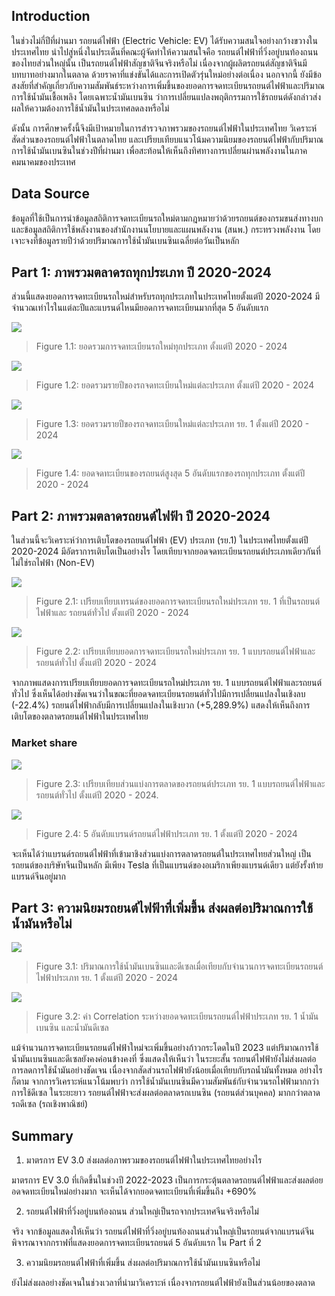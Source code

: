 ## Introduction

ในช่วงไม่กี่ปีที่ผ่านมา รถยนต์ไฟฟ้า (Electric Vehicle: EV) ได้รับความสนใจอย่างกว้างขวางในประเทศไทย นำไปสู่หนึ่งในประเด็นที่คณะผู้จัดทำให้ความสนใจคือ รถยนต์ไฟฟ้าที่วิ่งอยู่บนท้องถนนของไทยส่วนใหญ่นั้น เป็นรถยนต์ไฟฟ้าสัญชาติจีนจริงหรือไม่ เนื่องจากผู้ผลิตรถยนต์สัญชาติจีนมีบทบาทอย่างมากในตลาด ด้วยราคาที่แข่งขันได้และการเปิดตัวรุ่นใหม่อย่างต่อเนื่อง นอกจากนี้ ยังมีข้อสงสัยที่สำคัญเกี่ยวกับความสัมพันธ์ระหว่างการเพิ่มขึ้นของยอดการจดทะเบียนรถยนต์ไฟฟ้าและปริมาณการใช้น้ำมันเชื้อเพลิง โดยเฉพาะน้ำมันเบนซิน ว่าการเปลี่ยนแปลงพฤติกรรมการใช้รถยนต์ดังกล่าวส่งผลให้ความต้องการใช้น้ำมันในประเทศลดลงหรือไม่

ดังนั้น การศึกษาครั้งนี้จึงมีเป้าหมายในการสำรวจภาพรวมของรถยนต์ไฟฟ้าในประเทศไทย วิเคราะห์สัดส่วนของรถยนต์ไฟฟ้าในตลาดไทย และเปรียบเทียบแนวโน้มความนิยมของรถยนต์ไฟฟ้ากับปริมาณการใช้น้ำมันเบนซินในช่วงปีที่ผ่านมา เพื่อสะท้อนให้เห็นถึงทิศทางการเปลี่ยนผ่านพลังงานในภาคคมนาคมของประเทศ

## Data Source
ข้อมูลที่ใช้เป็นการนำข้อมูลสถิติการจดทะเบียนรถใหม่ตามกฎหมายว่าด้วยรถยนต์ของกรมขนส่งทางบก
และข้อมูลสถิติการใช้พลังงานของสำนักงานนโยบายและแผนพลังงาน (สนพ.) กระทรวงพลังงาน โดยเจาะจงที่ข้อมูลรายปีว่าด้วยปริมาณการใช้น้ำมันเบนซินเฉลี่ยต่อวันเป็นหลัก


## Part 1: ภาพรวมตลาดรถทุกประเภท ปี 2020-2024
ส่วนนี้แสดงยอดการจดทะเบียนรถใหม่สำหรับรถทุกประเภทในประเทศไทยตั้งแต่ปี 2020-2024 มีจำนวณเท่าไรในแต่ละปีและแบรนด์ไหนมียอดการจดทะเบียนมากที่สุด 5 อันดับแรก

![](https://github.com/PNT-tawan/image-for-miniproject-5001/blob/main/Figure%201.1.png)

>Figure 1.1: ยอดรวมการจดทะเบียนรถใหม่ทุกประเภท ตั้งแต่ปี 2020 - 2024


![](https://github.com/sandough/5001-images/blob/main/figure/figure1-2.png)

>Figure 1.2: ยอดรวมรายปีของรถจดทะเบียนใหม่แต่ละประเภท ตั้งแต่ปี 2020 - 2024


![](https://github.com/PNT-tawan/image-for-miniproject-5001/blob/main/Figure%201.3.png)

>Figure 1.3: ยอดรวมรายปีของรถจดทะเบียนใหม่แต่ละประเภท รย. 1 ตั้งแต่ปี 2020 - 2024

![](https://github.com/PNT-tawan/image-for-miniproject-5001/blob/main/Figure%201.4.png)
>Figure 1.4: ยอดจดทะเบียนของรถยนต์สูงสุด 5 อันดับแรกของรถทุกประเภท ตั้งแต่ปี 2020 - 2024

## Part 2: ภาพรวมตลาดรถยนต์ไฟฟ้า ปี 2020-2024
ในส่วนนี้จะวิเคราะห์ว่าการเติบโตของรถยนต์ไฟฟ้า (EV) ประเภท (รย.1) ในประเทศไทยตั้งแต่ปี 2020-2024 มีอัตราการเติบโตเป็นอย่างไร โดยเทียบจากยอดจดทะเบียนรถยนต์ประเภทเดียวกันที่ไม่ใช่รถไฟฟ้า (Non-EV)

![](https://github.com/PNT-tawan/image-for-miniproject-5001/blob/main/Figure%202.1.png)

>Figure 2.1: เปรียบเทียบเทรนด์ของยอดการจดทะเบียนรถใหม่ประเภท รย. 1 ที่เป็นรถยนต์ไฟฟ้าและ รถยนต์ทั่วไป ตั้งแต่ปี 2020 - 2024

![](https://github.com/PNT-tawan/image-for-miniproject-5001/blob/main/Figure%202.2.png)

>Figure 2.2: เปรียบเทียบยอดการจดทะเบียนรถใหม่ประเภท รย. 1 แบบรถยนต์ไฟฟ้าและรถยนต์ทั่วไป ตั้งแต่ปี 2020 - 2024

จากภาพแสดงการเปรียบเทียบยอดการจดทะเบียนรถใหม่ประเภท รย. 1 แบบรถยนต์ไฟฟ้าและรถยนต์ทั่วไป ซึ่งเห็นได้อย่างชัดเจนว่าในขณะที่ยอดจดทะเบียนรถยนต์ทั่วไปมีการเปลี่ยนแปลงในเชิงลบ (-22.4%) รถยนต์ไฟฟ้ากลับมีการเปลี่ยนแปลงในเชิงบวก (+5,289.9%) แสดงให้เห็นถึงการเติบโตของตลาดรถยนต์ไฟฟ้าในประเทศไทย

### Market share

![](https://github.com/PNT-tawan/image-for-miniproject-5001/blob/main/Figure%203.1.png)

>Figure 2.3: เปรียบเทียบส่วนแบ่งการตลาดของรถยนต์ประเภท รย. 1 แบบรถยนต์ไฟฟ้าและรถยนต์ทั่วไป ตั้งแต่ปี 2020 - 2024.

![](https://github.com/PNT-tawan/image-for-miniproject-5001/blob/main/Figure%203.2.png)

>Figure 2.4: 5 อันดับแบรนด์รถยนต์ไฟฟ้าประเภท รย. 1 ตั้งแต่ปี 2020 - 2024

จะเห็นได้ว่าแบรนด์รถยนต์ไฟฟ้าที่เข้ามาชิงส่วนแบ่งการตลาดรถยนต์ในประเทศไทยส่วนใหญ่ เป็นรถยนต์ของบริษัทจีนเป็นหลัก มีเพียง Tesla ที่เป็นแบรนด์ของอเมริกาเพียงแบรนด์เดียว แต่ยังรั้งท้ายแบรนด์จีนอยู่มาก


## Part 3: ความนิยมรถยนต์ไฟฟ้าที่เพิ่มขึ้น ส่งผลต่อปริมาณการใช้น้ำมันหรือไม่

![](https://github.com/sandough/5001-images/blob/main/figure/Figure3-3.png)

>Figure 3.1: ปริมาณการใช้น้ำมันเบนซินและดีเซลเมื่อเทียบกับจำนวนการจดทะเบียนรถยนต์ไฟฟ้าประเภท รย. 1 ตั้งแต่ปี 2020 - 2024

![](https://github.com/sandough/5001-images/blob/main/figure/Figure3-4.png)

>Figure 3.2: ค่า Correlation ระหว่างยอดจดทะเบียนรถยนต์ไฟฟ้าประเภท รย. 1 น้ำมันเบนซิน และน้ำมันดีเซล

แม้จำนวนการจดทะเบียนรถยนต์ไฟฟ้าใหม่จะเพิ่มขึ้นอย่างก้าวกระโดดในปี 2023 แต่ปริมาณการใช้น้ำมันเบนซินและดีเซลยังคงค่อนข้างคงที่ ซึ่งแสดงให้เห็นว่า ในระยะสั้น รถยนต์ไฟฟ้ายังไม่ส่งผลต่อการลดการใช้น้ำมันอย่างชัดเจน เนื่องจากสัดส่วนรถไฟฟ้ายังน้อยเมื่อเทียบกับรถน้ำมันทั้งหมด
อย่างไรก็ตาม จากการวิเคราะห์แนวโน้มพบว่า การใช้น้ำมันเบนซินมีความสัมพันธ์กับจำนวนรถไฟฟ้ามากกว่าการใช้ดีเซล ในระยะยาว รถยนต์ไฟฟ้าจะส่งผลต่อตลาดรถเบนซิน (รถยนต์ส่วนบุคคล) มากกว่าตลาดรถดีเซล (รถเชิงพาณิชย์)


## Summary
1. มาตรการ EV 3.0 ส่งผลต่อภาพรวมของรถยนต์ไฟฟ้าในประเทศไทยอย่างไร

  มาตรการ EV 3.0 ที่เกิดขึ้นในช่วงปี 2022-2023 เป็นการกระตุ้นตลาดรถยนต์ไฟฟ้าและส่งผลต่อยอดจดทะเบียนใหม่อย่างมาก จะเห็นได้จากยอดจดทะเบียนที่เพิ่มขึ้นถึง +690%

2. รถยนต์ไฟฟ้าที่วิ่งอยู่บนท้องถนน ส่วนใหญ่เป็นรถจากประเทศจีนจริงหรือไม่

  จริง จากข้อมูลแสดงให้เห็นว่า รถยนต์ไฟฟ้าที่วิ่งอยู่บนท้องถนนส่วนใหญ่เป็นรถยนต์จากแบรนด์จีน พิจารณาจากกราฟที่แสดงยอดการจดทะเบียนรถยนต์ 5 อันดับแรก ใน Part ที่ 2

3. ความนิยมรถยนต์ไฟฟ้าที่เพิ่มขึ้น ส่งผลต่อปริมาณการใช้น้ำมันเบนซินหรือไม่

  ยังไม่ส่งผลอย่างชัดเจนในช่วงเวลาที่นำมาวิเคราะห์ เนื่องจากรถยนต์ไฟฟ้ายังเป็นส่วนน้อยของตลาด
